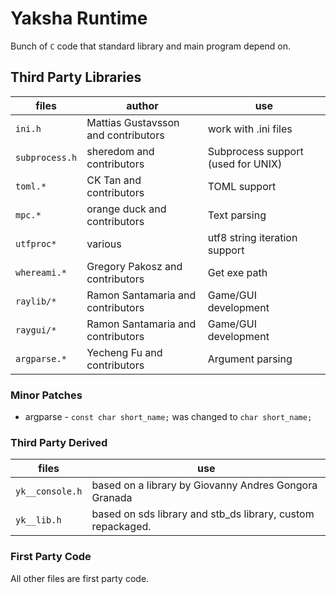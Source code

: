 # Yaksha Runtime

Bunch of `C` code that standard library and main program depend on.

## Third Party Libraries

| files          | author                              | use                                |
|----------------|-------------------------------------|------------------------------------|
| `ini.h`        | Mattias Gustavsson and contributors | work with .ini files               |
| `subprocess.h` | sheredom and contributors           | Subprocess support (used for UNIX) |
| `toml.*`       | CK Tan and contributors             | TOML support                       |
| `mpc.*`        | orange duck and contributors        | Text parsing                       |
| `utfproc*`     | various                             | utf8 string iteration support      |
| `whereami.*`   | Gregory Pakosz and contributors     | Get exe path                       |
| `raylib/*`     | Ramon Santamaria and contributors   | Game/GUI development               |
| `raygui/*`     | Ramon Santamaria and contributors   | Game/GUI development               |
| `argparse.*`   | Yecheng Fu and contributors         | Argument parsing                   |

### Minor Patches
* argparse - `const char short_name;` was changed to `char short_name;`

### Third Party Derived

| files           | use                                                         |
|-----------------|-------------------------------------------------------------|
| `yk__console.h` | based on a library by Giovanny Andres Gongora Granada       |
| `yk__lib.h`     | based on sds library and stb_ds library, custom repackaged. |

### First Party Code

All other files are first party code.